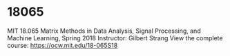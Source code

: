# 18065
MIT 18.065 Matrix Methods in Data Analysis, Signal Processing, and Machine Learning, Spring 2018 Instructor: Gilbert Strang View the complete course: https://ocw.mit.edu/18-065S18
